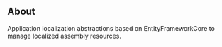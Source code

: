 ## About

Application localization abstractions based on EntityFrameworkCore to manage localized assembly resources.

